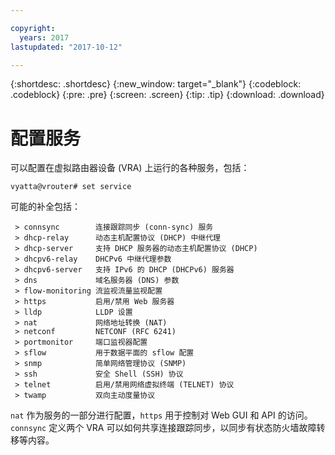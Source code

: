 ```yaml
---

copyright:
  years: 2017
lastupdated: "2017-10-12"

---
```


{:shortdesc: .shortdesc}
{:new_window: target="_blank"}
{:codeblock: .codeblock}
{:pre: .pre}
{:screen: .screen}
{:tip: .tip}
{:download: .download}

# 配置服务
可以配置在虚拟路由器设备 (VRA) 上运行的各种服务，包括：

`vyatta@vrouter# set service`

可能的补全包括：

```
 > connsync        连接跟踪同步 (conn-sync) 服务
 > dhcp-relay      动态主机配置协议 (DHCP) 中继代理
 > dhcp-server     支持 DHCP 服务器的动态主机配置协议 (DHCP)
 > dhcpv6-relay    DHCPv6 中继代理参数
 > dhcpv6-server   支持 IPv6 的 DHCP (DHCPv6) 服务器
 > dns             域名服务器 (DNS) 参数
 > flow-monitoring 流监视流量监视配置
 > https           启用/禁用 Web 服务器
 > lldp            LLDP 设置
 > nat             网络地址转换 (NAT)
 > netconf         NETCONF (RFC 6241)
 > portmonitor     端口监视器配置
 > sflow           用于数据平面的 sflow 配置
 > snmp            简单网络管理协议 (SNMP)
 > ssh             安全 Shell (SSH) 协议
 > telnet          启用/禁用网络虚拟终端 (TELNET) 协议
 > twamp           双向主动度量协议
```

`nat` 作为服务的一部分进行配置，`https` 用于控制对 Web GUI 和 API 的访问。`connsync` 定义两个 VRA 可以如何共享连接跟踪同步，以同步有状态防火墙故障转移等内容。

